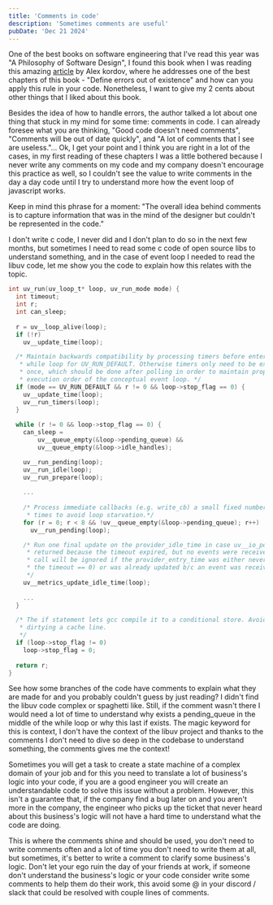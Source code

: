 ```yaml
---
title: 'Comments in code'
description: 'Sometimes comments are useful'
pubDate: 'Dec 21 2024'
---
```


One of the best books on software engineering that I've read this year was "A Philosophy of Software Design", I found this book when I was reading this amazing [article](https://alexkondov.com/program-errors-out-of-existence/) by Alex kordov, where he addresses one of the best chapters of this book - "Define errors out of existence" and how can you apply this rule in your code. Nonetheless, I want to give my 2 cents about other things that I liked about this book.

Besides the idea of how to handle errors, the author talked a lot about one thing that stuck in my mind for some time: comments in code. I can already foresee what you are thinking, "Good code doesn't need comments", "Comments will be out of date quickly", and "A lot of comments that I see are useless."... Ok, I get your point and I think you are right in a lot of the cases, in my first reading of these chapters I was a little bothered because I never write any comments on my code and my company doesn't encourage this practice as well, so I couldn't see the value to write comments in the day a day code until I try to understand more how the event loop of javascript works.

Keep in mind this phrase for a moment: "The overall idea behind comments is to capture information that was in the mind of the designer but couldn't be represented in the code."

I don't write c code, I never did and I don't plan to do so in the next few months, but sometimes I need to read some c code of open source libs to understand something, and in the case of event loop I needed to read the libuv code, let me show you the code to explain how this relates with the topic.

```c
int uv_run(uv_loop_t* loop, uv_run_mode mode) {
  int timeout;
  int r;
  int can_sleep;
 
  r = uv__loop_alive(loop);
  if (!r)
    uv__update_time(loop);

  /* Maintain backwards compatibility by processing timers before entering the
   * while loop for UV_RUN_DEFAULT. Otherwise timers only need to be executed
   * once, which should be done after polling in order to maintain proper
   * execution order of the conceptual event loop. */
  if (mode == UV_RUN_DEFAULT && r != 0 && loop->stop_flag == 0) {
    uv__update_time(loop);
    uv__run_timers(loop);
  }
 
  while (r != 0 && loop->stop_flag == 0) {
    can_sleep =
        uv__queue_empty(&loop->pending_queue) &&
        uv__queue_empty(&loop->idle_handles);

    uv__run_pending(loop);
    uv__run_idle(loop);
    uv__run_prepare(loop);
   
    ...
   
    /* Process immediate callbacks (e.g. write_cb) a small fixed number of
     * times to avoid loop starvation.*/
    for (r = 0; r < 8 && !uv__queue_empty(&loop->pending_queue); r++)
      uv__run_pending(loop);

    /* Run one final update on the provider_idle_time in case uv__io_poll
     * returned because the timeout expired, but no events were received. This
     * call will be ignored if the provider_entry_time was either never set (if
     * the timeout == 0) or was already updated b/c an event was received.
     */
    uv__metrics_update_idle_time(loop);
   
    ...
  }

  /* The if statement lets gcc compile it to a conditional store. Avoids
   * dirtying a cache line.
   */
  if (loop->stop_flag != 0)
    loop->stop_flag = 0;
   
  return r;
}
```

See how some branches of the code have comments to explain what they are made for and you probably couldn't guess by just reading? I didn't find the libuv code complex or spaghetti like. Still, if the comment wasn't there I would need a lot of time to understand why exists a pending_queue in the middle of the while loop or why this last if exists. The magic keyword for this is context, I don't have the context of the libuv project and thanks to the comments I don't need to dive so deep in the codebase to understand something, the comments gives me the context!

Sometimes you will get a task to create a state machine of a complex domain of your job and for this you need to translate a lot of business's logic into your code, if you are a good engineer you will create an understandable code to solve this issue without a problem. However, this isn't a guarantee that, if the company find a bug later on and you aren't more in the company, the engineer who picks up the ticket that never heard about this business's logic will not have a hard time to understand what the code are doing.

This is where the comments shine and should be used, you don't need to write comments often and a lot of time you don't need to write them at all, but sometimes, it's better to write a comment to clarify some business's logic. Don't let your ego ruin the day of your friends at work, if someone don't understand the business's logic or your code consider write some comments to help them do their work, this avoid some @ in your discord / slack that could be resolved with couple lines of comments.
